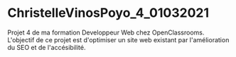 # ChristelleVinosPoyo_4_01032021
Projet 4 de ma formation Developpeur Web chez OpenClassrooms.
L'objectif de ce projet est d'optimiser un site web existant par l'amélioration du SEO et de l'accésibilité.
